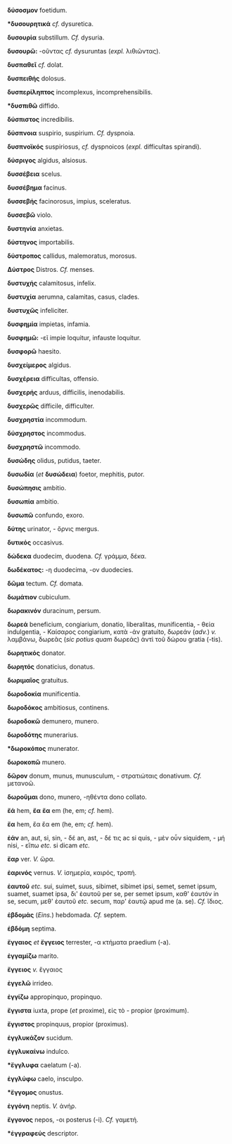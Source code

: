 **δύσοσμον** foetidum.

**\*δυσουρητικά** *cf.* dysuretica.

**δυσουρία** substillum. *Cf.* dysuria.

**δυσουρῶ:** -οῦντας *cf.* dysuruntas (*expl.* λιθιῶντας).

**δυσπαθεῖ** *cf.* dolat.

**δυσπειθής** dolosus.

**δυσπερίληπτος** incomplexus, incomprehensibilis.

**\*δυσπιθῶ** diffido.

**δύσπιστος** incredibilis.

**δύσπνοια** suspirio, suspirium. *Cf.* dyspnoia.

**δυσπνοϊκός** suspiriosus, *cf.* dyspnoicos (*expl.* difficultas
spirandi).

**δύσριγος** algidus, alsiosus.

**δυσσέβεια** scelus.

**δυσσέβημα** facinus.

**δυσσεβής** facinorosus, impius, sceleratus.

**δυσσεβῶ** violo.

**δυστηνία** anxietas.

**δύστηνος** importabilis.

**δύστροπος** callidus, malemoratus, morosus.

**Δύστρος** Distros. *Cf.* menses.

**δυστυχής** calamitosus, infelix.

**δυστυχία** aerumna, calamitas, casus, clades.

**δυστυχῶς** infeliciter.

**δυσφημία** impietas, infamia.

**δυσφημῶ:** -εῖ impie loquitur, infauste loquitur.

**δυσφορῶ** haesito.

**δυσχείμερος** algidus.

**δυσχέρεια** difficultas, offensio.

**δυσχερής** arduus, difficilis, inenodabilis.

**δυσχερῶς** difficile, difficulter.

**δυσχρηστία** incommodum.

**δύσχρηστος** incommodus.

**δυσχρηστῶ** incommodo.

**δυσώδης** olidus, putidus, taeter.

**δυσωδία** (*et* **δυσώδεια**) foetor, mephitis, putor.

**δυσώπησις** ambitio.

**δυσωπία** ambitio.

**δυσωπῶ** confundo, exoro.

**δύτης** urinator, - ὄρνις mergus.

**δυτικός** occasivus.

**δώδεκα** duodecim, duodena. *Cf.* γράμμα, δέκα.

**δωδέκατος:** -η duodecima, -ον duodecies.

**δῶμα** tectum. *Cf.* domata.

**δωμάτιον** cubiculum.

**δωρακινόν** duracinum, persum.

**δωρεά** beneficium, congiarium, donatio, liberalitas, munificentia, -
θεία indulgentia, - Καίσαρος congiarium, κατὰ -άν gratuito, δωρεάν
(*adv.*) *v.* λαμβάνω, δωρεᾶς (*sic potius quam* δωρεάς) ἀντὶ τοῦ δώρου
gratia (-tis).

**δωρητικός** donator.

**δωρητός** donaticius, donatus.

**δωριμαῖος** gratuitus.

**δωροδοκία** munificentia.

**δωροδόκος** ambitiosus, continens.

**δωροδοκῶ** demunero, munero.

**δωροδότης** munerarius.

**\*δωροκόπος** munerator.

**δωροκοπῶ** munero.

**δῶρον** donum, munus, munusculum, - στρατιώταις donativum. *Cf.*
μετανοῶ.

**δωροῦμαι** dono, munero, -ηθέντα dono collato.

**ἔά** hem, **ἔα** **ἔα** em (he, em; *cf.* hem).

**ἔα** hem, ἔα ἔα em (he, em; *cf.* hem).

**ἐάν** an, aut, si, sin, - δέ an, ast, - δέ τις ac si quis, - μὲν οὖν
siquidem, - μή nisi, - εἴπω *etc.* si dicam *etc.*

**ἔαρ** ver. *V.* ὥρα.

**ἐαρινός** vernus. *V.* ἰσημερία, καιρός, τροπή.

**ἑαυτοῦ** *etc.* sui, suimet, suus, sibimet, sibimet ipsi, semet, semet
ipsum, suamet, suamet ipsa, δι' ἑαυτοῦ per se, per semet ipsum, καθ'
ἑαυτόν in se, secum, μεθ' ἑαυτοῦ *etc.* secum, παρ' ἑαυτῷ apud me (a.
se). *Cf.* ἴδιος.

**ἑβδομάς** (*Eins.*) hebdomada. *Cf.* septem.

**ἑβδόμη** septima.

**ἔγγαιος** *et* **ἔγγειος** terrester, -α κτήματα praedium (-a).

**ἐγγαμίζω** marito.

**ἔγγειος** *v.* ἔγγαιος

**ἐγγελῶ** irrideo.

**ἐγγίζω** appropinquo, propinquo.

**ἔγγιστα** iuxta, prope (*et* proxime), εἰς τὸ - propior (proximum).

**ἔγγιστος** propinquus, propior (proximus).

**ἐγγλυκάζον** sucidum.

**ἐγγλυκαίνω** indulco.

**\*ἔγγλυφα** caelatum (-a).

**ἐγγλύφω** caelo, insculpo.

**\*ἔγγομος** onustus.

**ἐγγόνη** neptis. *V.* ἀνήρ.

**ἔγγονος** nepos, -οι posterus (-i). *Cf.* γαμετή.

**\*ἐγγραφεύς** descriptor.
